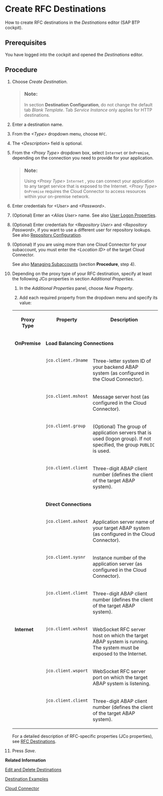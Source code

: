 <!-- loio9b3cc683cca944bd98346bef3181630e -->

# Create RFC Destinations

How to create RFC destinations in the *Destinations* editor \(SAP BTP cockpit\).



## Prerequisites

You have logged into the cockpit and opened the *Destinations* editor.



<a name="loio9b3cc683cca944bd98346bef3181630e__steps_j4g_jfb_pn"/>

## Procedure

1.  Choose *Create Destination*.

    > ### Note:  
    > In section **Destination Configuration**, do not change the default tab *Blank Template*. Tab *Service Instance* only applies for HTTP destinations.

2.  Enter a destination name.

3.  From the *<Type\>* dropdown menu, choose `RFC`.

4.  The *<Description\>* field is optional.

5.  From the *<Proxy Type\>* dropdown box, select `Internet` or `OnPremise`, depending on the connection you need to provide for your application.

    > ### Note:  
    > Using *<Proxy Type\>* `Internet` , you can connect your application to any target service that is exposed to the Internet. *<Proxy Type\>* `OnPremise` requires the Cloud Connector to access resources within your on-premise network.

6.  Enter credentials for *<User\>* and *<Password\>*.

7.  \(Optional\) Enter an *<Alias User\>* name. See also [User Logon Properties](user-logon-properties-8b1e1c3.md).

8.  \(Optional\) Enter credentials for *<Repository User\>* and *<Repository Password\>*, if you want to use a different user for repository lookups. See also [Repository Configuration](repository-configuration-4c4b83b.md).

9.  \(Optional\) If you are using more than one Cloud Connector for your subaccount, you must enter the *<Location ID\>* of the target Cloud Connector.

    See also [Managing Subaccounts](managing-subaccounts-f16df12.md) \(section **Procedure**, step 4\).

10. Depending on the proxy type of your RFC destination, specify at least the following JCo properties in section *Additional Properties*.

    1.  In the *Additional Properties* panel, choose *New Property*.

    2.  Add each required property from the dropdown menu and specify its value:



    <table>
    <tr>
    <th valign="top">

    Proxy Type
    
    </th>
    <th valign="top">

    Property
    
    </th>
    <th valign="top">

    Description
    
    </th>
    </tr>
    <tr>
    <td valign="top" rowspan="9">
    
    **OnPremise**
    
    </td>
    <td valign="top" colspan="2">
    
    **Load Balancing Connections**
    
    </td>
    </tr>
    <tr>
    <td valign="top">
    
    `jco.client.r3name`
    
    </td>
    <td valign="top">
    
    Three-letter system ID of your backend ABAP system \(as configured in the Cloud Connector\).
    
    </td>
    </tr>
    <tr>
    <td valign="top">
    
    `jco.client.mshost`
    
    </td>
    <td valign="top">
    
    Message server host \(as configured in the Cloud Connector\).
    
    </td>
    </tr>
    <tr>
    <td valign="top">
    
    `jco.client.group`
    
    </td>
    <td valign="top">
    
    \(Optional\) The group of application servers that is used \(logon group\). If not specified, the group `PUBLIC` is used.
    
    </td>
    </tr>
    <tr>
    <td valign="top">
    
    `jco.client.client`
    
    </td>
    <td valign="top">
    
    Three-digit ABAP client number \(defines the client of the target ABAP system\).
    
    </td>
    </tr>
    <tr>
    <td valign="top" colspan="2">
    
    **Direct Connections**
    
    </td>
    </tr>
    <tr>
    <td valign="top">
    
    `jco.client.ashost`
    
    </td>
    <td valign="top">
    
    Application server name of your target ABAP system \(as configured in the Cloud Connector\).
    
    </td>
    </tr>
    <tr>
    <td valign="top">
    
    `jco.client.sysnr`
    
    </td>
    <td valign="top">
    
    Instance number of the application server \(as configured in the Cloud Connector\).
    
    </td>
    </tr>
    <tr>
    <td valign="top">
    
    `jco.client.client`
    
    </td>
    <td valign="top">
    
    Three-digit ABAP client number \(defines the client of the target ABAP system\).
    
    </td>
    </tr>
    <tr>
    <td valign="top" rowspan="3">
    
    **Internet**
    
    </td>
    <td valign="top">
    
    `jco.client.wshost`
    
    </td>
    <td valign="top">
    
    WebSocket RFC server host on which the target ABAP system is running. The system must be exposed to the Internet.
    
    </td>
    </tr>
    <tr>
    <td valign="top">
    
    `jco.client.wsport`
    
    </td>
    <td valign="top">
    
    WebSocket RFC server port on which the target ABAP system is listening.
    
    </td>
    </tr>
    <tr>
    <td valign="top">
    
    `jco.client.client`
    
    </td>
    <td valign="top">
    
    Three-digit ABAP client number \(defines the client of the target ABAP system\).
    
    </td>
    </tr>
    </table>
    
    For a detailed description of RFC-specific properties \(JCo properties\), see [RFC Destinations](rfc-destinations-238d027.md).

11. Press *Save*.


**Related Information**  


[Edit and Delete Destinations](edit-and-delete-destinations-372dee2.md "How to edit and delete destinations in the Destinations editor (SAP BTP cockpit).")

[Destination Examples](destination-examples-3a2d575.md "Find configuration examples for HTTP and RFC destinations in SAP BTP, using different authentication types.")

[Cloud Connector](cloud-connector-e6c7616.md "Learn more about the Cloud Connector: features, scenarios and setup.")

